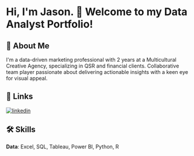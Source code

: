 # Hi, I'm Jason. 👋 Welcome to my Data Analyst Portfolio!

## 🚀 About Me
I'm a data-driven marketing professional with 2 years at a Multicultural Creative Agency, specializing in QSR and financial clients. Collaborative team player passionate about delivering actionable insights with a keen eye for visual appeal.

## 🔗 Links
[![linkedin](https://img.shields.io/badge/linkedin-0A66C2?style=for-the-badge&logo=linkedin&logoColor=white)](https://www.linkedin.com/in/jasonchoi24)

## 🛠 Skills
**Data**: Excel, SQL, Tableau, Power BI, Python, R



